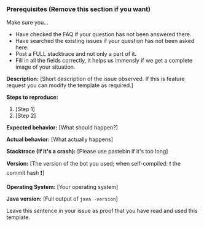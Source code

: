 ### Prerequisites (Remove this section if you want)
Make sure you...

* Have checked the FAQ if your question has not been answered there.
* Have searched the existing issues if your question has not been asked here.
* Post a FULL stacktrace and not only a part of it.
* Fill in all the fields correctly, it helps us immensly if we get a complete image of your situation.

**Description:**
[Short description of the issue observed. If this is feature request you can modify the template as required.]

**Steps to reproduce:**

1. [Step 1]
2. [Step 2]

**Expected behavior:**
[What should happen?]

**Actual behavior:**
[What actually happens]

**Stacktrace (If it's a crash):**
[Please use pastebin if it's too long]

**Version:**
[The version of the bot you used; when self-compiled: :exclamation: the commit hash :exclamation:]

**Operating System:**
[Your operating system]

**Java version:**
[Full output of `java -version`]

Leave this sentence in your issue as proof that you have read and used this template.

